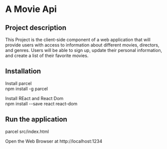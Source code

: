 # A Movie Api

## Project description
This Project is the client-side component of a web application that will provide users with access to information about different movies, directors, and genres. Users will be able to sign up, update their personal information, and create a list of their favorite movies.

## Installation 
Install parcel  
npm install -g parcel

Install REact and React Dom  
npm install --save react react-dom

## Run the application

parcel src/index.html  

Open the Web Browser at http://localhost:1234